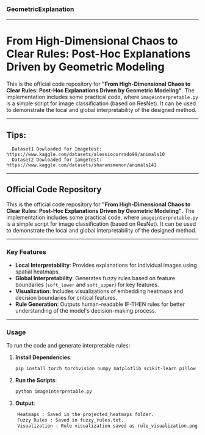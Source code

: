 ### GeometricExplanation

---

# From High-Dimensional Chaos to Clear Rules: Post-Hoc Explanations Driven by Geometric Modeling

This is the official code repository for **"From High-Dimensional Chaos to Clear Rules: Post-Hoc Explanations Driven by Geometric Modeling"**. The implementation includes some practical code, where `imageinterpretable.py` is a simple script for image classification (based on ResNet). It can be used to demonstrate the local and global interpretability of the designed method.

---
## Tips:
      Dataset1 Dowloaded for Imagetest: https://www.kaggle.com/datasets/alessiocorrado99/animals10
      Dataset2 Dowloaded for Iamgetest: https://www.kaggle.com/datasets/sharansmenon/animals141
---

## Official Code Repository

This is the official code repository for **"From High-Dimensional Chaos to Clear Rules: Post-Hoc Explanations Driven by Geometric Modeling"**. The implementation includes some practical code, where `imageinterpretable.py` is a simple script for image classification (based on ResNet). It can be used to demonstrate the local and global interpretability of the designed method.

---

### Key Features

- **Local Interpretability**: Provides explanations for individual images using spatial heatmaps.
- **Global Interpretability**: Generates fuzzy rules based on feature boundaries (`soft_lower` and `soft_upper`) for key features.
- **Visualization**: Includes visualizations of embedding heatmaps and decision boundaries for critical features.
- **Rule Generation**: Outputs human-readable IF-THEN rules for better understanding of the model's decision-making process.

---

### Usage

To run the code and generate interpretable rules:

1. **Install Dependencies**:
   ```bash
   pip install torch torchvision numpy matplotlib scikit-learn pillow

2. **Run the Scripts**:
   ```bash
   python imageinterpretable.py

3. **Output**:
  ```bash
      Heatmaps : Saved in the projected_heatmaps folder.
      Fuzzy Rules : Saved in fuzzy_rules.txt.
      Visualization : Rule visualization saved as rule_visualization.png.



